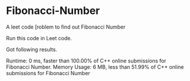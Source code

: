 # Fibonacci-Number
A leet code [roblem to find out Fibonacci Number

Run this code in Leet code.

Got following results.

Runtime: 0 ms, faster than 100.00% of C++ online submissions for Fibonacci Number.
Memory Usage: 6 MB, less than 51.99% of C++ online submissions for Fibonacci Number

